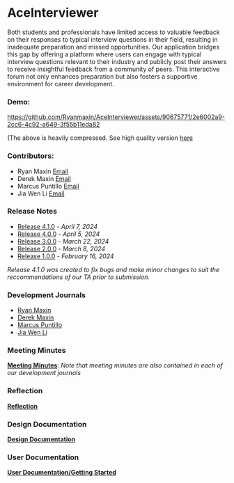 # AceInterviewer
Both students and professionals have limited access to valuable feedback on their responses to typical interview questions in their field, resulting in inadequate preparation and missed opportunities. Our application bridges this gap by offering a platform where users can engage with typical interview questions relevant to their industry and publicly post their answers to receive insightful feedback from a community of peers. This interactive forum not only enhances preparation but also fosters a supportive environment for career development.

### Demo:

https://github.com/Ryanmaxin/AceInterviewer/assets/90675771/2e6002a9-2cc6-4c92-a649-3f55b11eda82

(The above is heavily compressed. See high quality version [here](https://drive.google.com/drive/folders/1df4Uqqx2KcWLQjGhdKKC23v_FGc0OZ36?usp=sharing)


### Contributors: 
* Ryan Maxin [Email](mailto:rsmaxin@uwaterloo.ca)
* Derek Maxin [Email](mailto:dmaxin@uwaterloo)
* Marcus Puntillo [Email](mailto:mapuntil@uwaterloo.ca)
* Jia Wen Li [Email](mailto:jw24li@uwaterloo.ca)

### Release Notes
* [Release 4.1.0](https://git.uwaterloo.ca/kotlin-gang/team-101-5/-/wikis/Release-Notes/4.1.0-Release-Notes) - _April 7, 2024_
* [Release 4.0.0](https://git.uwaterloo.ca/kotlin-gang/team-101-5/-/wikis/Release-Notes/4.0.0-Release-Notes) - _April 5, 2024_
* [Release 3.0.0](https://git.uwaterloo.ca/kotlin-gang/team-101-5/-/wikis/Release-Notes/3.0.0-Release-Notes) - _March 22, 2024_
* [Release 2.0.0](https://git.uwaterloo.ca/kotlin-gang/team-101-5/-/wikis/Release-Notes/2.0.0-Release-Notes) - _March 8, 2024_
* [Release 1.0.0](https://git.uwaterloo.ca/kotlin-gang/team-101-5/-/wikis/Release-Notes/1.0.0-Release-Notes) - _February 16, 2024_

_Release 4.1.0 was created to fix bugs and make minor changes to suit the reccommendations of our TA prior to submission._

### Development Journals
* [Ryan Maxin](https://git.uwaterloo.ca/kotlin-gang/team-101-5/-/wikis/Development-Journals/Ryan-Development-Journal)
* [Derek Maxin](https://git.uwaterloo.ca/kotlin-gang/team-101-5/-/wikis/Development-Journals/Derek-Development-Journal)
* [Marcus Puntillo](https://git.uwaterloo.ca/kotlin-gang/team-101-5/-/wikis/Development-Journals/Marcus-Development-Journal)
* [Jia Wen Li](https://git.uwaterloo.ca/kotlin-gang/team-101-5/-/wikis/Development-Journals/Jia-Wen-Development-Journal)

### Meeting Minutes
**[Meeting Minutes](https://git.uwaterloo.ca/kotlin-gang/team-101-5/-/wikis/Meeting-Minutes)**: _Note that meeting minutes are also contained in each of our development journals_

### Reflection
**[Reflection](https://git.uwaterloo.ca/kotlin-gang/team-101-5/-/wikis/Reflection)**

### Design Documentation
**[Design Documentation](https://git.uwaterloo.ca/kotlin-gang/team-101-5/-/wikis/Design-Documentation)**

### User Documentation
**[User Documentation/Getting Started](https://git.uwaterloo.ca/kotlin-gang/team-101-5/-/wikis/Getting-Started)**
